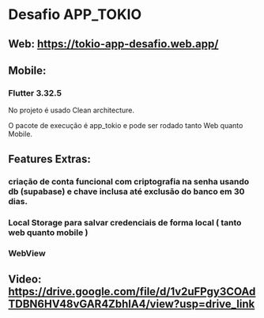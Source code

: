 # Desafio APP_TOKIO

## Web: https://tokio-app-desafio.web.app/

## Mobile:

### Flutter 3.32.5
No projeto é usado Clean architecture.

O pacote de execução é app_tokio e pode ser rodado tanto Web quanto Mobile.


## Features Extras:

### criação de conta funcional com criptografia na senha usando db (supabase) e chave inclusa até exclusão do banco em 30 dias.
### Local Storage para salvar credenciais de forma local ( tanto web quanto mobile )
### WebView

## Video: https://drive.google.com/file/d/1v2uFPgy3COAdTDBN6HV48vGAR4ZbhlA4/view?usp=drive_link
